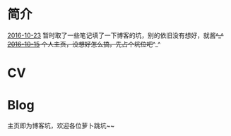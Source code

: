# 简介
[2016-10-23]() 暂时取了一些笔记填了一下博客的坑，别的依旧没有想好，就酱~~^_^
[2016-10-15]() 个人主页，没想好怎么搞，先占个坑位吧~~^_^

# CV

# Blog

主页即为博客坑，欢迎各位萝卜跳坑~~
